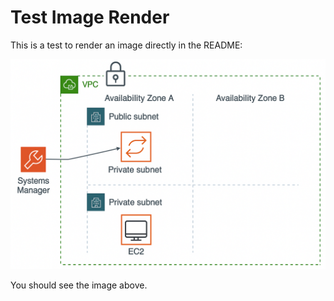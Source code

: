 # Test Image Render

This is a test to render an image directly in the README:

![VPC Architecture](https://raw.githubusercontent.com/swhyte15/cdk-vpc-ssm/main/A_diagram_illustrates_a_cloud_network_architecture.png)

You should see the image above.

